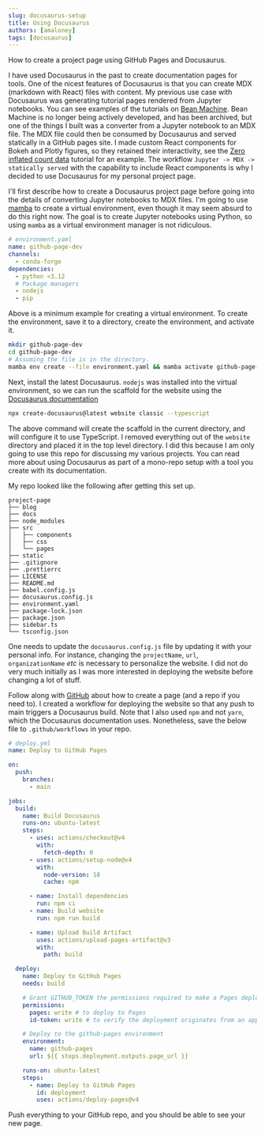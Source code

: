 ```yaml
---
slug: docusaurus-setup
title: Using Docusaurus
authors: [amaloney]
tags: [docusaurus]
---
```


How to create a project page using GitHub Pages and Docusaurus.

I have used Docusaurus in the past to create documentation pages for tools. One of the
nicest features of Docusaurus is that you can create MDX (markdown with React) files
with content. My previous use case with Docusaurus was generating tutorial pages
rendered from Jupyter notebooks. You can see examples of the tutorials on [Bean
Machine](https://beanmachine.org/docs/overview/tutorials/Coin_flipping/CoinFlipping/).
Bean Machine is no longer being actively developed, and has been archived, but one of
the things I built was a converter from a Jupyter notebook to an MDX file. The MDX file
could then be consumed by Docusaurus and served statically in a GitHub pages site. I
made custom React components for Bokeh and Plotly figures, so they retained their
interactivity, see the [Zero inflated count data](
https://beanmachine.org/docs/overview/tutorials/Zero_inflated_count_data/ZeroInflatedCountData/)
tutorial for an example. The workflow `Jupyter -> MDX -> statically served` with the
capability to include React components is why I decided to use Docusaurus for my
personal project page.

I'll first describe how to create a Docusaurus project page before going into the
details of converting Jupyter notebooks to MDX files. I'm going to use
[mamba](https://mamba.readthedocs.io/en/latest/installation/mamba-installation.html) to
create a virtual environment, even though it may seem absurd to do this right now. The
goal is to create Jupyter notebooks using Python, so using `mamba` as a virtual
environment manager is not ridiculous.

```yaml
# environment.yaml
name: github-page-dev
channels:
  - conda-forge
dependencies:
  - python <3.12
  # Package managers
  - nodejs
  - pip
```

Above is a minimum example for creating a virtual environment. To create the
environment, save it to a directory, create the environment, and activate it.

```bash
mkdir github-page-dev
cd github-page-dev
# Assuming the file is in the directory.
mamba env create --file environment.yaml && mamba activate github-page-dev
```

Next, install the latest Docusaurus. `nodejs` was installed into the virtual
environment, so we can run the scaffold for the website using the [Docusaurus
documentation](https://docusaurus.io/docs/installation#scaffold-project-website)

```bash
npx create-docusaurus@latest website classic --typescript
```

The above command will create the scaffold in the current directory, and will configure
it to use TypeScript. I removed everything out of the `website` directory and placed it
in the top level directory. I did this because I am only going to use this repo for
discussing my various projects. You can read more about using Docusaurus as part of a
mono-repo setup with a tool you create with its documentation.

My repo looked like the following after getting this set up.

```
project-page
├── blog
├── docs
├── node_modules
├── src
│   ├── components
│   ├── css
│   └── pages
├── static
├── .gitignore
├── .prettierrc
├── LICENSE
├── README.md
├── babel.config.js
├── docusaurus.config.js
├── environment.yaml
├── package-lock.json
├── package.json
├── sidebar.ts
└── tsconfig.json
```

One needs to update the `docusaurus.config.js` file by updating it with your personal
info. For instance, changing the `projectName`, `url`, `organizationName` _etc_ is
necessary to personalize the website. I did not do very much initially as I was more
interested in deploying the website before changing a lot of stuff.

Follow along with [GitHub](https://docs.github.com/en/pages/getting-started-with-github-pages/configuring-a-publishing-source-for-your-github-pages-site)
about how to create a page (and a repo if you need to). I created a workflow for
deploying the website so that any push to main triggers a Docusaurus build. Note that I
also used `npm` and not `yarn`, which the Docusaurus documentation uses. Nonetheless,
save the below file to `.github/workflows` in your repo.

```yaml
# deploy.yml
name: Deploy to GitHub Pages

on:
  push:
    branches:
      - main

jobs:
  build:
    name: Build Docusaurus
    runs-on: ubuntu-latest
    steps:
      - uses: actions/checkout@v4
        with:
          fetch-depth: 0
      - uses: actions/setup-node@v4
        with:
          node-version: 18
          cache: npm

      - name: Install dependencies
        run: npm ci
      - name: Build website
        run: npm run build

      - name: Upload Build Artifact
        uses: actions/upload-pages-artifact@v3
        with:
          path: build

  deploy:
    name: Deploy to GitHub Pages
    needs: build

    # Grant GITHUB_TOKEN the permissions required to make a Pages deployment
    permissions:
      pages: write # to deploy to Pages
      id-token: write # to verify the deployment originates from an appropriate source

    # Deploy to the github-pages environment
    environment:
      name: github-pages
      url: ${{ steps.deployment.outputs.page_url }}

    runs-on: ubuntu-latest
    steps:
      - name: Deploy to GitHub Pages
        id: deployment
        uses: actions/deploy-pages@v4
```

Push everything to your GitHub repo, and you should be able to see your new page.
